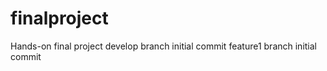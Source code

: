 # finalproject
Hands-on final project
develop branch initial commit
feature1 branch initial commit


